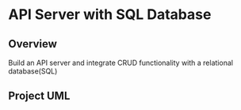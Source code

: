 # API Server with SQL Database

## Overview

Build an API server and integrate CRUD functionality with a relational database(SQL)

## Project UML

